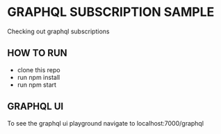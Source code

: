 # GRAPHQL SUBSCRIPTION SAMPLE

Checking out graphql subscriptions

## HOW TO RUN
 - clone this repo
 - run npm install
 - run npm start

## GRAPHQL UI
To see the graphql ui playground
navigate to
localhost:7000/graphql